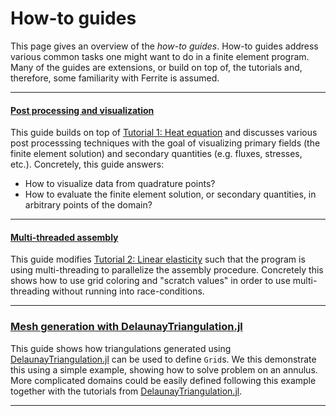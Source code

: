 # How-to guides

This page gives an overview of the *how-to guides*. How-to guides address various common
tasks one might want to do in a finite element program. Many of the guides are extensions,
or build on top of, the tutorials and, therefore, some familiarity with Ferrite is assumed.

---

#### [Post processing and visualization](postprocessing.md)

This guide builds on top of [Tutorial 1: Heat equation](../tutorials/heat_equation.md) and
discusses various post processsing techniques with the goal of visualizing primary fields
(the finite element solution) and secondary quantities (e.g. fluxes, stresses, etc.).
Concretely, this guide answers:
 - How to visualize data from quadrature points?
 - How to evaluate the finite element solution, or secondary quantities, in arbitrary points
   of the domain?

---

#### [Multi-threaded assembly](threaded_assembly.md)

This guide modifies [Tutorial 2: Linear elasticity](../tutorials/linear_elasticity.md) such
that the program is using multi-threading to parallelize the assembly procedure. Concretely
this shows how to use grid coloring and "scratch values" in order to use multi-threading
without running into race-conditions.

---

### [Mesh generation with DelaunayTriangulation.jl](delaunay.md)

This guide shows how triangulations generated using [DelaunayTriangulation.jl](https://github.com/JuliaGeometry/DelaunayTriangulation.jl) can be used to define `Grid`s. We this demonstrate this using a simple example, showing how to solve problem on an annulus. More complicated domains could be easily defined following this example 
together with the tutorials from [DelaunayTriangulation.jl](https://github.com/JuliaGeometry/DelaunayTriangulation.jl).

---